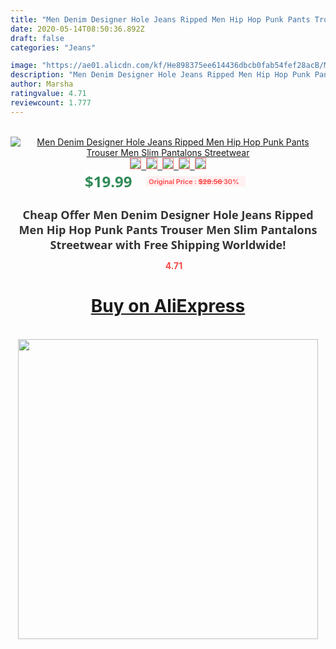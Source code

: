 ```yaml
---
title: "Men Denim Designer Hole Jeans Ripped Men Hip Hop Punk Pants Trouser Men Slim Pantalons Streetwear"
date: 2020-05-14T08:50:36.892Z
draft: false
categories: "Jeans"

image: "https://ae01.alicdn.com/kf/He898375ee614436dbcb0fab54fef28acB/Men-Denim-Designer-Hole-Jeans-Ripped-Men-Hip-Hop-Punk-Pants-Trouser-Men-Slim-Pantalons-Streetwear.png_220x220.png"
description: "Men Denim Designer Hole Jeans Ripped Men Hip Hop Punk Pants Trouser Men Slim Pantalons Streetwear"
author: Marsha
ratingvalue: 4.71
reviewcount: 1.777
---
```

<br>
<div style="text-align: center;">
<a href="https://s.click.aliexpress.com/e/_9hLE3F" target="_blank" rel="nofollow noopener noreferrer"><img alt="Men Denim Designer Hole Jeans Ripped Men Hip Hop Punk Pants Trouser Men Slim Pantalons Streetwear" class="magnifier-image" src="https://ae01.alicdn.com/kf/He898375ee614436dbcb0fab54fef28acB/Men-Denim-Designer-Hole-Jeans-Ripped-Men-Hip-Hop-Punk-Pants-Trouser-Men-Slim-Pantalons-Streetwear.png_220x220.png_640x640.jpg">
<br>
<img style="border:1px solid salmon" src="https://ae01.alicdn.com/kf/He898375ee614436dbcb0fab54fef28acB/Men-Denim-Designer-Hole-Jeans-Ripped-Men-Hip-Hop-Punk-Pants-Trouser-Men-Slim-Pantalons-Streetwear.png_120x120.jpg">&nbsp;&nbsp;<img style="border:1px solid salmon" src="https://ae01.alicdn.com/kf/H12159c7f6b064e47ad440d1c5fa0ae60O/Men-Denim-Designer-Hole-Jeans-Ripped-Men-Hip-Hop-Punk-Pants-Trouser-Men-Slim-Pantalons-Streetwear.jpg_120x120.jpg">&nbsp;&nbsp;<img style="border:1px solid salmon" src="https://ae01.alicdn.com/kf/Heae12cc6a1894ae395758e33ad2bd09cW/Men-Denim-Designer-Hole-Jeans-Ripped-Men-Hip-Hop-Punk-Pants-Trouser-Men-Slim-Pantalons-Streetwear.jpg_120x120.jpg">&nbsp;&nbsp;<img style="border:1px solid salmon" src="_120x120.jpg">&nbsp;&nbsp;<img style="border:1px solid salmon" src="https://ae01.alicdn.com/kf/H57c2854abccd4bfaac13c303093f2032A/Men-Denim-Designer-Hole-Jeans-Ripped-Men-Hip-Hop-Punk-Pants-Trouser-Men-Slim-Pantalons-Streetwear.jpg_120x120.jpg"></a></div><br0>
<div style="text-align: center;"><span style="background-color: white; border: 0px; box-sizing: border-box; color: seagreen; display: inline-block; font-family: &quot;open sans&quot; , &quot;arial&quot; , &quot;helvetica&quot; , sans-serif , &quot;heiti&quot;; font-size: 24px; font-stretch: inherit; font-weight: 700; line-height: inherit; margin: 0px 10px 0px 0px; padding: 0px; vertical-align: middle;">$19.99 </span>
<span style="background: rgb(255 , 241 , 241); border-radius: 3px; border: 0px; box-sizing: border-box; color: #ff4747; display: inline-block; font-family: inherit; font-size: 12px; font-stretch: inherit; font-style: inherit; font-variant: inherit; font-weight: 600; line-height: inherit; margin: 0px; padding: 2px 5px; transform: scale(0.9); vertical-align: middle;">Original Price : <b style="text-decoration: line-through;">$28.56 </b> 30%&nbsp;&nbsp;</span></div>
<h1 style="color: #333333; display: inline-block; font-family: &quot;open sans&quot; , &quot;arial&quot; , &quot;helvetica&quot; , sans-serif , &quot;heiti&quot;; font-size: 18px; font-stretch: inherit; font-weight: 700; text-align: center;">Cheap Offer Men Denim Designer Hole Jeans Ripped Men Hip Hop Punk Pants Trouser Men Slim Pantalons Streetwear with Free Shipping Worldwide!</h1>
<div style="color: #ff4747; text-align: center;">
<img src="https://4.bp.blogspot.com/-M0ZcTcb-5uY/XleCXlxnR4I/AAAAAAAAAEc/OrjgMkXV1oMQFaCRZj5HQwOCBcu3w1FegCPcBGAYYCw/s1600/star.png" style="height: 15px;">&nbsp;<b>4.71</b></div>
<div class="button_cont" align="center"><a class="buynow_a" href="https://s.click.aliexpress.com/e/_9hLE3F" target="_blank" rel="nofollow noopener noreferrer"><H1>Buy on AliExpress</H1></a></div><br>
<div class="separator" style="clear: both; text-align: center;">
<img src="https://lh3.googleusercontent.com/-pTy5HemUv9M/XlePHvY0dAI/AAAAAAAAAE4/0nX5iRUoIWY8eMW9Dpxeirr157OZliDIgCLcBGAsYHQ/s1600/badge.gif" width="480">
</div>
